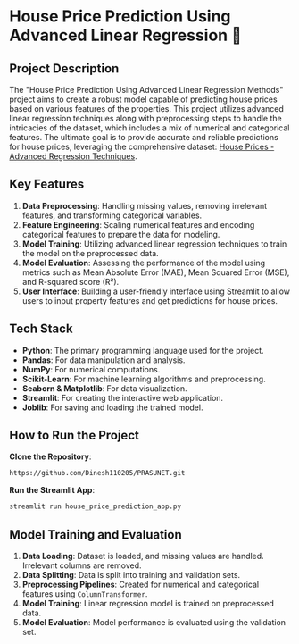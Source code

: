 # House Price Prediction Using Advanced Linear Regression 🏡

## Project Description

The "House Price Prediction Using Advanced Linear Regression Methods" project aims to create a robust model capable of predicting house prices based on various features of the properties. This project utilizes advanced linear regression techniques along with preprocessing steps to handle the intricacies of the dataset, which includes a mix of numerical and categorical features. The ultimate goal is to provide accurate and reliable predictions for house prices, leveraging the comprehensive dataset: [ House Prices - Advanced Regression Techniques](https://www.kaggle.com/c/house-prices-advanced-regression-techniques/data).

## Key Features

1. **Data Preprocessing**: Handling missing values, removing irrelevant features, and transforming categorical variables.
2. **Feature Engineering**: Scaling numerical features and encoding categorical features to prepare the data for modeling.
3. **Model Training**: Utilizing advanced linear regression techniques to train the model on the preprocessed data.
4. **Model Evaluation**: Assessing the performance of the model using metrics such as Mean Absolute Error (MAE), Mean Squared Error (MSE), and R-squared score (R²).
5. **User Interface**: Building a user-friendly interface using Streamlit to allow users to input property features and get predictions for house prices.

## Tech Stack

- **Python**: The primary programming language used for the project.
- **Pandas**: For data manipulation and analysis.
- **NumPy**: For numerical computations.
- **Scikit-Learn**: For machine learning algorithms and preprocessing.
- **Seaborn & Matplotlib**: For data visualization.
- **Streamlit**: For creating the interactive web application.
- **Joblib**: For saving and loading the trained model.


## How to Run the Project

 **Clone the Repository**:
 
   ```bash
   https://github.com/Dinesh110205/PRASUNET.git
   ```

 **Run the Streamlit App**:
 
   ```bash
   streamlit run house_price_prediction_app.py
   ```

## Model Training and Evaluation

1. **Data Loading**: Dataset is loaded, and missing values are handled. Irrelevant columns are removed.
2. **Data Splitting**: Data is split into training and validation sets.
3. **Preprocessing Pipelines**: Created for numerical and categorical features using `ColumnTransformer`.
4. **Model Training**: Linear regression model is trained on preprocessed data.
5. **Model Evaluation**: Model performance is evaluated using the validation set.
